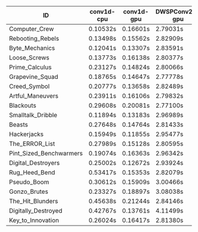 |ID|conv1d-cpu|conv1d-gpu|DWSPConv2D-gpu|gemm-gpu|avg|
|-|-|-|-|-|-|
|Computer_Crew|0.10532s|0.16601s|2.79031s|1.67225s|1.18347s|
|Rebooting_Rebels|0.13498s|0.15562s|2.82909s|1.66139s|1.19527s|
|Byte_Mechanics|0.12041s|0.13307s|2.83591s|1.75023s|1.20990s|
|Loose_Screws|0.13773s|0.16138s|2.80377s|1.74226s|1.21129s|
|Prime_Calculus|0.23127s|0.14824s|2.80066s|1.66795s|1.21203s|
|Grapevine_Squad|0.18765s|0.14647s|2.77778s|1.74964s|1.21539s|
|Creed_Symbol|0.20777s|0.13658s|2.82489s|1.72527s|1.22363s|
|Artful_Maneuvers|0.23911s|0.16106s|2.79832s|1.72264s|1.23028s|
|Blackouts|0.29608s|0.20081s|2.77100s|1.66192s|1.23245s|
|Smalltalk_Dribble|0.11894s|0.13183s|2.96989s|1.74974s|1.24260s|
|Beasts|0.27648s|0.14764s|2.81433s|1.86632s|1.27619s|
|Hackerjacks|0.15949s|0.11855s|2.95477s|1.87352s|1.27658s|
|The_ERROR_List|0.27989s|0.15128s|2.80595s|1.87255s|1.27742s|
|Pint_Sized_Benchwarmers|0.19074s|0.16363s|2.96342s|1.86718s|1.29624s|
|Digital_Destroyers|0.25002s|0.12672s|2.93924s|1.86956s|1.29639s|
|Rug_Heed_Bend|0.53417s|0.15353s|2.82079s|1.82827s|1.33419s|
|Pseudo_Boom|0.30612s|0.15909s|3.00466s|1.93415s|1.35100s|
|Gonzo_Brutes|0.23327s|0.18897s|3.08038s|1.90913s|1.35294s|
|The_Hit_Blunders|0.45638s|0.21244s|2.84146s|1.93022s|1.36012s|
|Digitally_Destroyed|0.42767s|0.13761s|4.11499s|2.50618s|1.79661s|
|Key_to_Innovation|0.26024s|0.16417s|2.81380s|infs|infs|
